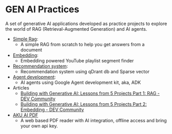 # GEN AI Practices

A set of generative AI applications developed as practice projects to explore the world of RAG (Retrieval-Augmented Generation) and AI agents.


- [Simple Rag](https://github.com/zekaryas1/gen-ai/tree/main/simple_rag):
    - A simple RAG from scratch to help you get answers from a document 
- [Embedding](https://github.com/zekaryas1/gen-ai/tree/main/embedding): 
  - Embedding powered YouTube playlist segment finder
- [Recommendation system](https://github.com/zekaryas1/gen-ai/tree/main/recsys):
  - Recommendation system using qDrant db and Sparse vector
- [Agent development](https://github.com/zekaryas1/gen-ai/tree/main/adk_agents):
  - AI agents using Google Agent development kit, aka, ADK 
- Articles
  - [Building with Generative AI: Lessons from 5 Projects Part 1: RAG - DEV Community](https://dev.to/index_of_zack/building-with-generative-ai-lessons-from-5-projects-part-1-rag-16gi)
  - [Building with Generative AI: Lessons from 5 Projects Part 2: Embedding - DEV Community](https://dev.to/index_of_zack/building-with-generative-ai-lessons-from-5-projects-part-2-embedding-4bjj)
- [AKU AI PDF](https://github.com/zekaryas1/aku-ai-pdf)
  - A web based PDF reader with AI integration, offline access and bring your own api key.
